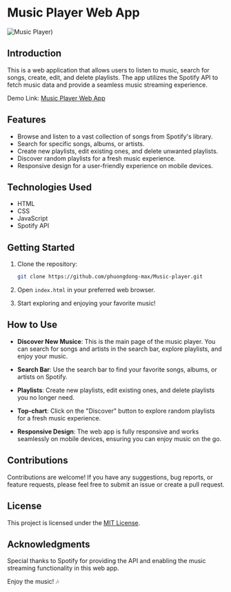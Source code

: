 # Music Player Web App

![Music Player]([url=https://ibb.co/Zcj6ZfX][img]https://i.ibb.co/Zcj6ZfX/mp.png[/img][/url]))

## Introduction

This is a web application that allows users to listen to music, search for songs, create, edit, and delete playlists. The app utilizes the Spotify API to fetch music data and provide a seamless music streaming experience.

Demo Link: [Music Player Web App](https://phuongdong-max.github.io/Music-player/)

## Features

- Browse and listen to a vast collection of songs from Spotify's library.
- Search for specific songs, albums, or artists.
- Create new playlists, edit existing ones, and delete unwanted playlists.
- Discover random playlists for a fresh music experience.
- Responsive design for a user-friendly experience on mobile devices.

## Technologies Used

- HTML
- CSS
- JavaScript
- Spotify API

## Getting Started

1. Clone the repository:

   ```bash
   git clone https://github.com/phuongdong-max/Music-player.git
   ```

2. Open `index.html` in your preferred web browser.

3. Start exploring and enjoying your favorite music!

## How to Use

- **Discover New Musice**: This is the main page of the music player. You can search for songs and artists in the search bar, explore playlists, and enjoy your music.

- **Search Bar**: Use the search bar to find your favorite songs, albums, or artists on Spotify.

- **Playlists**: Create new playlists, edit existing ones, and delete playlists you no longer need.

- **Top-chart**: Click on the "Discover" button to explore random playlists for a fresh music experience.

- **Responsive Design**: The web app is fully responsive and works seamlessly on mobile devices, ensuring you can enjoy music on the go.

## Contributions

Contributions are welcome! If you have any suggestions, bug reports, or feature requests, please feel free to submit an issue or create a pull request.

## License

This project is licensed under the [MIT License](LICENSE).

## Acknowledgments

Special thanks to Spotify for providing the API and enabling the music streaming functionality in this web app.

Enjoy the music! 🎶
